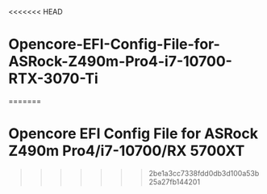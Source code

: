 <<<<<<< HEAD
# Opencore-EFI-Config-File-for-ASRock-Z490m-Pro4-i7-10700-RTX-3070-Ti
=======
# Opencore EFI Config File for ASRock Z490m Pro4/i7-10700/RX 5700XT
>>>>>>> 2be1a3cc7338fdd0db3d100a53b25a27fb144201
